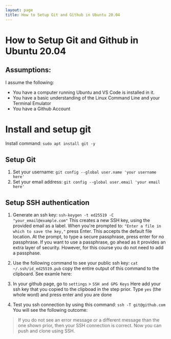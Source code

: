 ```yaml
---
layout: page
title: How to Setup Git and Github in Ubuntu 20.04
---
```

# How to Setup Git and Github in Ubuntu 20.04

## Assumptions:
I assume the following:
* You have a computer running Ubuntu and VS Code is installed in it.
* You have a basic understanding of the Linux Command Line and your Terminal Emulator
* You have a Github Account


# Install and setup git

Install command: `sudo apt install git -y `

## Setup Git
   1. Set your username:  `git config --global user.name 'your username here'`
   2. Set your email address: `git config --global user.email 'your email here'`

## Setup SSH authentication

1. Generate an ssh key: `ssh-keygen -t ed25519 -C "your_email@example.com"` This creates a new SSH key, using the provided email as a label. When you're prompted to: `"Enter a file in which to save the key,"` press Enter. This accepts the default file location. At the prompt, to type a secure passphrase, press enter for no passphrase. If you want to use a passphrase, go ahead as it provides an extra layer of security. However, for this course you do  not need to add a passphase. 

2. Use the following command to see your public ssh key: `cat ~/.ssh/id_ed25519.pub` copy the entire output of this command to the clipboard. See examle here:

3. In your github page, go to `settings` > `SSH and GPG Keys` Here add your ssh key that you copied to the clipboad in the step prior. Type `yes` (the whole word) and press enter and you are done

4. Test you ssh connection by using this command: `ssh -T git@github.com` You will see the following outcome:

> If you do not see an error message or a different message than the one shown prior, then your SSH connection is correct. Now you can push and clone using SSH.




